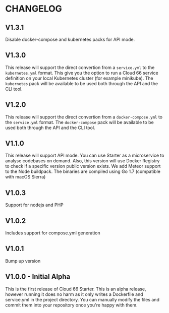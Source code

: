 # CHANGELOG

## V1.3.1

Disable docker-compose and kubernetes packs for API mode.

## V1.3.0

This release will support the direct convertion from a `service.yml` to the `kubernetes.yml` format. This give you the option to run a Cloud 66 service definition on your local Kubernetes cluster (for example minikube). The `kubernetes` pack will be available to be used both through the API and the CLI tool.

## V1.2.0

This release will support the direct convertion from a `docker-compose.yml` to the `service.yml` format. The `docker-compose` pack will be available to be used both through the API and the CLI tool.

## V1.1.0

This release will support API mode. You can use Starter as a microservice to analyse codebases on demand. Also, this version will use Docker Registry to check if a specific version public version exists. We add Meteor support to the Node buildpack. The binaries are compiled using Go 1.7 (compatible with macOS Sierra)

## V1.0.3

Support for nodejs and PHP

## V1.0.2

Includes support for compose.yml generation

## V1.0.1

Bump up version

## V1.0.0 - Initial Alpha

This is the first release of Cloud 66 Starter. This is an alpha release, however running it does no harm as it only writes a Dockerfile and service.yml in the project directory. You can manually modify the files and commit them into your repository once you're happy with them.
